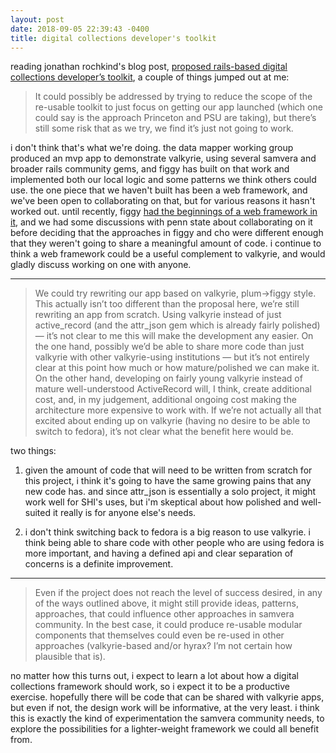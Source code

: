 ```yaml
---
layout: post
date: 2018-09-05 22:39:43 -0400
title: digital collections developer's toolkit
---
```


reading jonathan rochkind's blog post, [proposed rails-based digital collections developer’s toolkit](https://bibwild.wordpress.com/2018/09/05/proposed-rails-based-digital-collections-developers-toolkit/), a couple of things jumped out at me:

> It could possibly be addressed by trying to reduce the scope of the re-usable toolkit to just focus on getting our app launched (which one could say is the approach Princeton and PSU are taking), but there’s still some risk that as we try, we find it’s just not going to work.

i don't think that's what we're doing.  the data mapper working group produced an mvp app to demonstrate valkyrie, using several samvera and broader rails community gems, and figgy has built on that work and implemented both our local logic and some patterns we think others could use.  the one piece that we haven't built has been a web framework, and we've been open to collaborating on that, but for various reasons it hasn't worked out.  until recently, figgy [had the beginnings of a web framework in it](https://github.com/pulibrary/figgy/pull/1280), and we had some discussions with penn state about collaborating on it before deciding that the approaches in figgy and cho were different enough that they weren't going to share a meaningful amount of code.  i continue to think a web framework could be a useful complement to valkyrie, and would gladly discuss working on one with anyone.

 * * *

> We could try rewriting our app based on valkyrie, plum->figgy style. This actually isn’t too different than the proposal here, we’re still rewriting an app from scratch. Using valkyrie instead of just active_record (and the attr_json gem which is already fairly polished) — it’s not clear to me this will make the development any easier. On the one hand, possibly we’d be able to share more code than just valkyrie with other valkyrie-using institutions — but it’s not entirely clear at this point how much or how mature/polished we can make it. On the other hand, developing on fairly young valkyrie instead of mature well-understood ActiveRecord will, I think, create additional cost, and, in my judgement, additional ongoing cost making the architecture more expensive to work with. If we’re not actually all that excited about ending up on valkyrie (having no desire to be able to switch to fedora), it’s not clear what the benefit here would be.

two things:

1. given the amount of code that will need to be written from scratch for this project, i think it's going to have the same growing pains that any new code has.  and since attr_json is essentially a solo project, it might work well for SHI's uses, but i'm skeptical about how polished and well-suited it really is for anyone else's needs.

2. i don't think switching back to fedora is a big reason to use valkyrie.  i think being able to share code with other people who are using fedora is more important, and having a defined api and clear separation of concerns is a definite improvement.

 * * *

> Even if the project does not reach the level of success desired, in any of the ways outlined above, it might still provide ideas, patterns, approaches, that could influence other approaches in samvera community. In the best case, it could produce re-usable modular components that themselves could even be re-used in other approaches (valkyrie-based and/or hyrax? I’m not certain how plausible that is).

no matter how this turns out, i expect to learn a lot about how a digital collections framework should work, so i expect it to be a productive exercise.  hopefully there will be code that can be shared with valkyrie apps, but even if not, the design work will be informative, at the very least.  i think this is exactly the kind of experimentation the samvera community needs, to explore the possibilities for a lighter-weight framework we could all benefit from.
